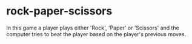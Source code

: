 # rock-paper-scissors
 In this game a player plays either 'Rock', 'Paper' or 'Scissors' and the computer tries to beat the player based on the player's previous moves. 
